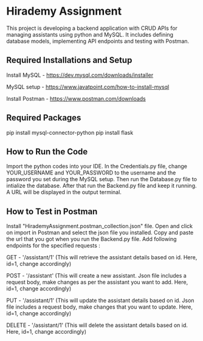 # Hirademy Assignment
This project is developing a backend application with CRUD APIs for managing assistants using python and MySQL. It includes defining database models, implementing API endpoints and testing with Postman.

## Required Installations and Setup
Install MySQL - https://dev.mysql.com/downloads/installer

MySQL setup - https://www.javatpoint.com/how-to-install-mysql

Install Postman - https://www.postman.com/downloads

## Required Packages
pip install mysql-connector-python
pip install flask

## How to Run the Code
Import the python codes into your IDE. In the Credentials.py file, change YOUR_USERNAME and YOUR_PASSWORD to the username and the password you set during the MySQL setup. Then run the Database.py file to intialize the database. After that run the Backend.py file and keep it running. A URL will be displayed in the output terminal.

## How to Test in Postman
Install "HirademyAssignment.postman_collection.json" file. Open and click on import in Postman and select the json file you installed. Copy and paste the url that you got when you run the Backend.py file. Add following endpoints for the specified requests :

GET - '/assistant/1' (This will retrieve the assistant details based on id. Here, id=1, change accordingly)

POST - '/assistant' (This will create a new assistant. Json file includes a request body, make changes as per the assistant you want to add. Here, id=1, change accordingly)

PUT - '/assistant/1' (This will update the assistant details based on id. Json file includes a request body, make changes that you want to update. Here, id=1, change accordingly)

DELETE - '/assistant/1' (This will delete the assistant details based on id. Here, id=1, change accordingly)
